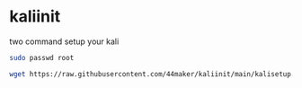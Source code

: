 # kaliinit
two command setup your kali
```bash
sudo passwd root
```
```bash
wget https://raw.githubusercontent.com/44maker/kaliinit/main/kalisetup.sh && chmod +x kalisetup.sh && bash kalisetup.sh
```
